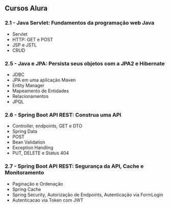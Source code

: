 ## Cursos Alura
### 2.1 - Java Servlet: Fundamentos da programação web Java
- Servlet
- HTTP: GET e POST
- JSP e JSTL
- CRUD

### 2.5 - Java e JPA: Persista seus objetos com a JPA2 e Hibernate
- JDBC
- JPA em uma aplicação Maven
- Entity Manager
- Mapeamento de Entidades
- Relacionamentos
- JPQL

### 2.6 - Spring Boot API REST: Construa uma API
- Controller, endpoints, GET e DTO
- Spring Data
- POST
- Bean Validation
- Exception Handling
- PUT, DELETE e Status 404

### 2.7 - Spring Boot API REST: Segurança da API, Cache e Monitoramento
- Paginação e Ordenação
- Spring Cache
- Spring Security, Autorização de Endpoints, Autenticação via FormLogin
- Autenticacao via Token com JWT